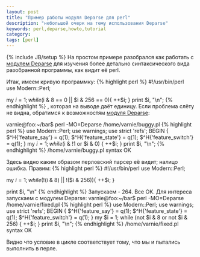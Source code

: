 ```yaml
---
layout: post
title: "Пример работы модуля Deparse для perl"
description: "небольшой очерк на тему использования Deparse"
keywords: perl,deparse,howto,tutorial
category: 
tags: [perl]
---
```

{% include JB/setup %}
На простом примере разобрался как работать с <a href="http://perldoc.perl.org/B/Deparse.html" target="_blank" title="Deparse">модулем Deparse</a> для изучения более детально синтаксического вида разобранной программы, как видит её perl.

Итак, имеем кривую программку:
{% highlight perl %}
#!/usr/bin/perl    
use Modern::Perl;

my $i = 1;
while ($i & 8 == 0 || $i & 256 == 0){
    ++$i;
}
print $i, "\n";
{% endhighlight %}
, которая на выводе даёт единицу. Если проблема слёту не видна, обратимся к возможностям <a href="http://perldoc.perl.org/B/Deparse.html" target="_blank" title="Deparse">модуля Deparse</a>:

varnie@foo:~/bar$ perl -MO=Deparse  /home/varnie/buggy.pl
{% highlight perl %}
use Modern::Perl;
use warnings;
use strict 'refs';
BEGIN {
    $^H{'feature_say'} = q(1);
    $^H{'feature_state'} = q(1);
    $^H{'feature_switch'} = q(1);
}
my $i = 1;
while ($i & !1 or $i & 0) {
    ++$i;
}
print $i, "\n";
{% endhighlight %}
/home/varnie/buggy.pl syntax OK

Здесь видно каким образом перловский парсер её видит; налицо ошибка.
Правим:
{% highlight perl %}
#!/usr/bin/perl
use Modern::Perl;

my $i = 1;
while (!($i & 8) || !($i & 256)){
    ++$i;
}

print $i, "\n"
{% endhighlight %}
Запускаем - 264. Все ОК. Для интереса запускаем с модулем Deparse:
varnie@foo:~/bar$ perl -MO=Deparse  /home/varnie/fixed.pl
{% highlight perl %}
use Modern::Perl;
use warnings;
use strict 'refs';
BEGIN {
    $^H{'feature_say'} = q(1);
    $^H{'feature_state'} = q(1);
    $^H{'feature_switch'} = q(1);
}
my $i = 1;
while (not $i & 8 or not $i & 256) {
    ++$i;
}
print $i, "\n";
{% endhighlight %}
/home/varnie/fixed.pl syntax OK

Видно что условие в цикле соответствует тому, что мы и пытались выполнить в перле.   

